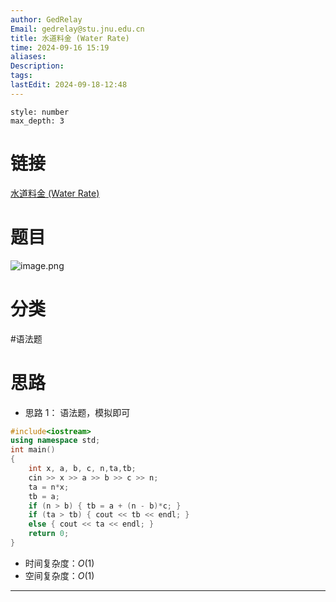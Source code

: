 ```yaml
---
author: GedRelay
Email: gedrelay@stu.jnu.edu.cn
title: 水道料金 (Water Rate)
time: 2024-09-16 15:19
aliases: 
Description: 
tags: 
lastEdit: 2024-09-18-12:48
---
```


```toc
style: number
max_depth: 3
```

# 链接
[水道料金 (Water Rate)](https://www.luogu.com.cn/problem/AT_joi2015yo_a) 

# 题目
![image.png](https://ged-pic-bed.oss-cn-guangzhou.aliyuncs.com/img/202409161520757.png)


# 分类
#语法题 

# 思路
- 思路 1：
语法题，模拟即可


```cpp
#include<iostream>
using namespace std;
int main()
{
	int x, a, b, c, n,ta,tb;
	cin >> x >> a >> b >> c >> n;
	ta = n*x;
	tb = a;
	if (n > b) { tb = a + (n - b)*c; }
	if (ta > tb) { cout << tb << endl; }
	else { cout << ta << endl; }
	return 0;
}
```


- 时间复杂度：${O\left( 1 \right)  }$ 
- 空间复杂度：${O\left( 1 \right)  }$ 


---

